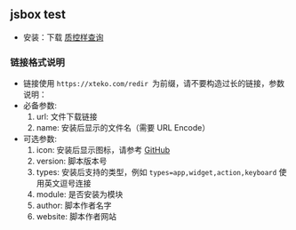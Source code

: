 ## jsbox test
* 安装：下载 [质控样查询](https://xteko.com/redir?name=质控样查询&url=https://raw.githubusercontent.com/lgxnas/myjsbox/master/qc.js)
### 链接格式说明
* 链接使用 `https://xteko.com/redir `为前缀，请不要构造过长的链接，参数说明：
* 必备参数:
  1. url: 文件下载链接
  2. name: 安装后显示的文件名（需要 URL Encode）
* 可选参数:
  1. icon: 安装后显示图标，请参考 [GitHub](https://github.com/cyanzhong/xTeko/tree/master/extension-icons)
  1. version: 脚本版本号
  1. types: 安装后支持的类型，例如 `types=app,widget,action,keyboard` 使用英文逗号连接
  1. module: 是否安装为模块
  1. author: 脚本作者名字
  1. website: 脚本作者网站
